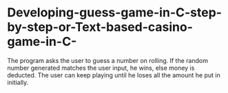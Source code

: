 # Developing-guess-game-in-C-step-by-step-or-Text-based-casino-game-in-C-
The program asks the user to guess a number on rolling. If the random number generated matches the user input, he wins, else money is deducted. The user can keep playing until he loses all the amount he put in initially.
